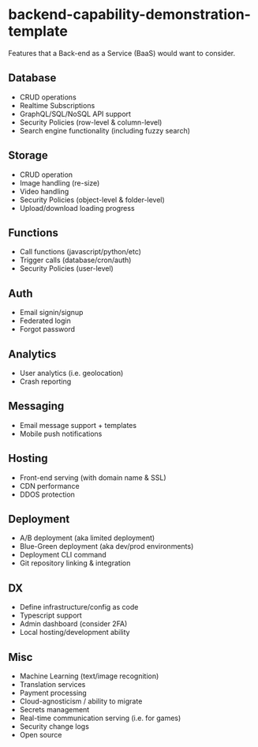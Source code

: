 # backend-capability-demonstration-template

Features that a Back-end as a Service (BaaS) would want to consider.

## Database 

* CRUD operations
* Realtime Subscriptions
* GraphQL/SQL/NoSQL API support
* Security Policies (row-level & column-level)
* Search engine functionality (including fuzzy search)

## Storage

* CRUD operation
* Image handling (re-size)
* Video handling
* Security Policies (object-level & folder-level)
* Upload/download loading progress

## Functions

* Call functions (javascript/python/etc)
* Trigger calls (database/cron/auth)
* Security Policies (user-level)

## Auth

* Email signin/signup
* Federated login
* Forgot password

## Analytics

* User analytics (i.e. geolocation)
* Crash reporting

## Messaging

* Email message support + templates
* Mobile push notifications

## Hosting

* Front-end serving (with domain name & SSL)
* CDN performance
* DDOS protection

## Deployment

* A/B deployment (aka limited deployment)
* Blue-Green deployment (aka dev/prod environments)
* Deployment CLI command
* Git repository linking & integration

## DX

* Define infrastructure/config as code
* Typescript support
* Admin dashboard (consider 2FA)
* Local hosting/development ability

## Misc

* Machine Learning (text/image recognition)
* Translation services
* Payment processing
* Cloud-agnosticism / ability to migrate
* Secrets management
* Real-time communication serving (i.e. for games)
* Security change logs
* Open source
